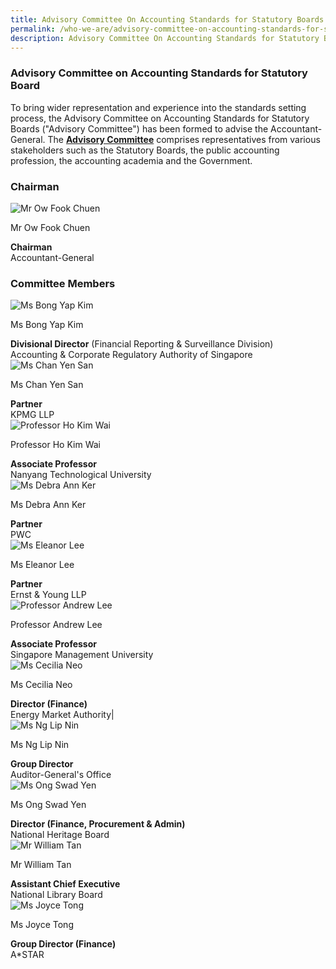 ```yaml
---
title: Advisory Committee On Accounting Standards for Statutory Boards
permalink: /who-we-are/advisory-committee-on-accounting-standards-for-statutory-boards/
description: Advisory Committee On Accounting Standards for Statutory Boards
---
```

### Advisory Committee on Accounting Standards for Statutory Board

  
	
To bring wider representation and experience into the standards setting process, the Advisory Committee on Accounting Standards for Statutory Boards ("Advisory Committee") has been formed to advise the Accountant-General. The **[Advisory Committee](/who-we-are/objectives-of-advisory-committee/)** comprises representatives from various stakeholders such as the Statutory Boards, the public accounting profession, the accounting academia and the Government.

### **Chairman**
<div class="row">
    <div class="col is-4">
       <img src="/images/Images/Default%20Source/Who%20We%20Are/ow-fook-chuen-20230321-latest.jpg" alt="Mr Ow Fook Chuen" />
    </div>
    <div class="col is-8">
        <p class="title is-4">Mr Ow Fook Chuen</p>
        <strong>Chairman</strong>
        <br />Accountant-General
    </div>
</div>

### **Committee Members**
<div class="row">
    <div class="col is-4">
             <img src="/images/Images/Default%20Source/Who%20We%20Are/bong-yap-kim-20230321-latest.jpg" alt="Ms Bong Yap Kim" />
    </div>
    <div class="col is-8">
        <p class="title is-4">Ms Bong Yap Kim</p>
        <strong>Divisional Director</strong> (Financial Reporting & Surveillance Division)
        <br /> Accounting & Corporate Regulatory Authority of Singapore
    </div>
</div>

<div class="row">
    <div class="col is-4">
        <img src="/images/Images/Default%20Source/Who%20We%20Are/chan-yen-san-20230321-latest.jpg" alt="Ms Chan Yen San" />
    </div>
    <div class="col is-8">
        <p class="title is-4">Ms Chan Yen San</p>
        <strong>Partner</strong>
        <br /> KPMG LLP
    </div>
</div>

<div class="row">
    <div class="col is-4">
        <img src="/images/Images/Default%20Source/Who%20We%20Are/ho-kim-wai-20230321-latest.jpg" alt="Professor Ho Kim Wai" />
    </div>
    <div class="col is-8">
        <p class="title is-4">Professor Ho Kim Wai</p>
        <strong>Associate Professor</strong>
        <br /> Nanyang Technological University
    </div>
</div>

<div class="row">
    <div class="col is-4">
        <img src="/images/Images/Default%20Source/Who%20We%20Are/debra-ann-ker-20230321-latest.jpg" alt="Ms Debra Ann Ker"  />
    </div>
    <div class="col is-8">
        <p class="title is-4">Ms Debra Ann Ker</p>
        <strong>Partner</strong>
        <br /> PWC
    </div>
</div>

<div class="row">
    <div class="col is-4">
        <img src="/images/Images/Default%20Source/Who%20We%20Are/eleanor-lee-20230321-latest.jpg" alt="Ms Eleanor Lee"  />
    </div>
    <div class="col is-8">
        <p class="title is-4">Ms Eleanor Lee</p>
        <strong>Partner</strong>
        <br /> Ernst & Young LLP
    </div>
</div>

<div class="row">
    <div class="col is-4">
        <img src="/images/Images/Default%20Source/Who%20We%20Are/andrew-lee-20230321-latest.jpg" alt="Professor Andrew Lee" />
    </div>
    <div class="col is-8">
        <p class="title is-4">Professor Andrew Lee</p>
        <strong>Associate Professor </strong>
        <br /> Singapore Management University            </div>
</div>

<div class="row">
    <div class="col is-4">
        <img src="/images/Images/Default%20Source/Who%20We%20Are/cecilia-neo_corporate-photo_sep-2022-20230321-latest.jpg" alt="Ms Cecilia Neo"  />
    </div>
    <div class="col is-8">
        <p class="title is-4">Ms Cecilia Neo</p>
        <strong>Director (Finance)</strong>
        <br /> Energy Market Authority|
        <br />        
    </div>
</div>

<div class="row">
    <div class="col is-4">
        <img src="/images/Images/Default%20Source/Who%20We%20Are/ng-lip-nin-20230321-latest.jpg" alt="Ms Ng Lip Nin"/>
    </div>
    <div class="col is-8">
        <p class="title is-4">Ms Ng Lip Nin</p>
        <strong>Group Director</strong>
        <br /> Auditor-General's Office
    </div>
</div>

<div class="row">
    <div class="col is-4">
        <img src="/images/Images/Default%20Source/Who%20We%20Are/ms-ong-swad-wen-20230321-latest.jpg" alt="Ms Ong Swad Yen"  />
    </div>
    <div class="col is-8">
        <p class="title is-4">Ms Ong Swad Yen</p>
        <strong>Director (Finance, Procurement & Admin)</strong>
        <br /> National Heritage Board
    </div>
</div>

<div class="row">
    <div class="col is-4">
        <img src="/images/Images/Default%20Source/Who%20We%20Are/mr-william-tan-20230321-latest.jpg" alt="Mr William Tan"  />
    </div>
    <div class="col is-8">
        <p class="title is-4">Mr William Tan</p>
        <strong>Assistant Chief Executive</strong>
        <br /> National Library Board
    </div>
</div>

<div class="row">
    <div class="col is-4">
        <img src="/images/Images/Default%20Source/Who%20We%20Are/joyce-tong-20230321-latest.jpg" alt="Ms Joyce Tong"  />
    </div>
    <div class="col is-8">
        <p class="title is-4">Ms Joyce Tong</p>
        <strong>Group Director (Finance)</strong>
        <br /> A*STAR
    </div>